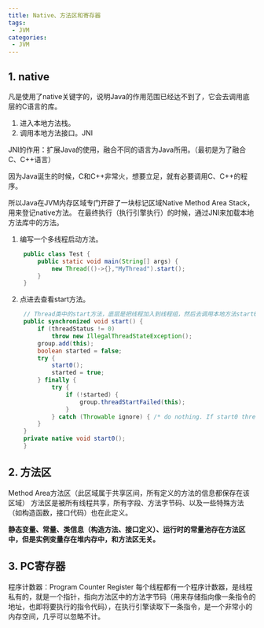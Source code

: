 ```yaml
---
title: Native、方法区和寄存器
tags:
 - JVM
categories: 
 - JVM
---
```




## 1. native

凡是使用了native关键字的，说明Java的作用范围已经达不到了，它会去调用底层的C语言的库。

1. 进入本地方法栈。
2. 调用本地方法接口。JNI

JNI的作用：扩展Java的使用，融合不同的语言为Java所用。（最初是为了融合C、C++语言）

因为Java诞生的时候，C和C++非常火，想要立足，就有必要调用C、C++的程序。

所以Java在JVM内存区域专门开辟了一块标记区域Native Method Area Stack，用来登记native方法。
在最终执行（执行引擎执行）的时候，通过JNI来加载本地方法库中的方法。

1. 编写一个多线程启动方法。

   ```java
    public class Test {     
        public static void main(String[] args) {         
            new Thread(()->{},"MyThread").start();     
        } 
    }
   ```

2. 点进去查看start方法。

   ```java
    // Thread类中的start方法，底层是把线程加入到线程组，然后去调用本地方法start0 public class Thread implements Runnable {         
    public synchronized void start() {
        if (threadStatus != 0)
            throw new IllegalThreadStateException();
        group.add(this);
        boolean started = false;
        try {
            start0();
            started = true;
        } finally {
            try {
                if (!started) {
                    group.threadStartFailed(this);
                }
            } catch (Throwable ignore) { /* do nothing. If start0 threw a Throwable then                   it will be passed up the call stack */ }
        }
    }
    private native void start0();
    }
   ```

## 2. 方法区

Method Area方法区（此区域属于共享区间，所有定义的方法的信息都保存在该区域）
方法区是被所有线程共享，所有字段、方法字节码、以及一些特殊方法（如构造函数，接口代码）也在此定义。

**静态变量、常量、类信息（构造方法、接口定义）、运行时的常量池存在方法区中，但是实例变量存在堆内存中，和方法区无关。**

## 3. PC寄存器

程序计数器：Program Counter Register
每个线程都有一个程序计数器，是线程私有的，就是一个指针，指向方法区中的方法字节码（用来存储指向像一条指令的地址，也即将要执行的指令代码），在执行引擎读取下一条指令，是一个非常小的内存空间，几乎可以忽略不计。

# 